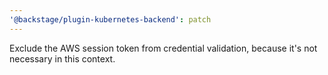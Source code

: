 ```yaml
---
'@backstage/plugin-kubernetes-backend': patch
---
```


Exclude the AWS session token from credential validation, because it's not necessary in this context.
